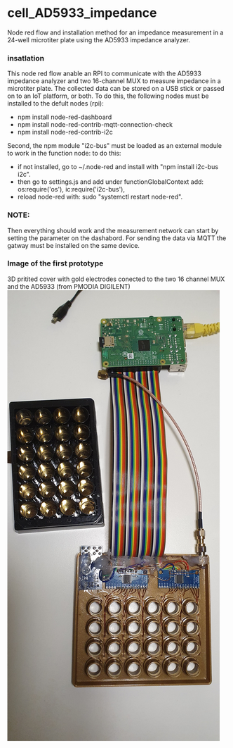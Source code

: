 # cell_AD5933_impedance
Node red flow and installation method for an impedance measurement in a 24-well microtiter plate using the AD5933 impedance analyzer.


### insatlation
This node red flow anable an RPI to communicate with the AD5933 impedance analyzer and two 16-channel MUX to measure impedance in a microtiter plate.
The collected data can be stored on a USB stick or passed on to an IoT platform, or both. 
To do this, the following nodes must be installed to the defult nodes (rpi):
- npm install node-red-dashboard
- npm install node-red-contrib-mqtt-connection-check
- npm install node-red-contrib-i2c

Second, the npm module "i2c-bus" must be loaded as an external module to work in the function node:
to do this:
- if not installed, go to ~/.node-red and install with "npm install i2c-bus i2c".
- then go to settings.js and add under functionGlobalContext add:
        os:require('os'),
        ic:require('i2c-bus'),
- reload node-red with: sudo "systemctl restart node-red".


### NOTE:
Then everything should work and the measurement network can start by setting the parameter on the dashabord.
For sending the data via MQTT the gatway must be installed on the same device.

### Image of the first prototype
3D pritited cover with gold electrodes conected to the two 16 channel MUX and the AD5933 (from PMODIA DIGILENT)
![alt text](https://github.com/IoTree/cell_AD5933_impedance/blob/main/Prototype.jpg)
